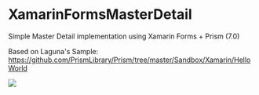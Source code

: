# XamarinFormsMasterDetail
Simple Master Detail implementation using Xamarin Forms + Prism (7.0)

Based on Laguna's Sample: https://github.com/PrismLibrary/Prism/tree/master/Sandbox/Xamarin/HelloWorld

![](https://i.gyazo.com/67687722d304c9d655a649f8bac429c3.png)
